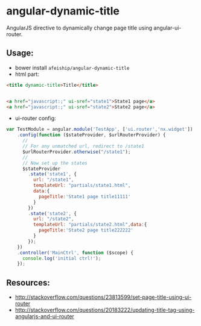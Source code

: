 # angular-dynamic-title
AngularJS directive to dynamically change page title using angular-ui-router.


## Usage:
+ bower install `afeiship/angular-dynamic-title`
+ html part:
```html
<title dynamic-title>Title</title>


<a href="javascript:;" ui-sref="state1">State1 page</a>
<a href="javascript:;" ui-sref="state2">State2 page</a>

```

+ ui-router config:
```javascript
var TestModule = angular.module('TestApp', ['ui.router','nx.widget'])
    .config(function ($stateProvider, $urlRouterProvider) {
      //
      // For any unmatched url, redirect to /state1
      $urlRouterProvider.otherwise("/state1");
      //
      // Now set up the states
      $stateProvider
        .state('state1', {
          url: "/state1",
          templateUrl: "partials/state1.html",
          data:{
            pageTitle:'State1 page title11111'
          }
        })
        .state('state2', {
          url: "/state2",
          templateUrl: "partials/state2.html",data:{
            pageTitle:'State2 page title222222'
          }
        });
    })
    .controller('MainCtrl', function ($scope) {
      console.log('initial ctrl!');
    });
```


## Resources:
+ http://stackoverflow.com/questions/23813599/set-page-title-using-ui-router
+ http://stackoverflow.com/questions/20183222/updating-title-tag-using-angularjs-and-ui-router
